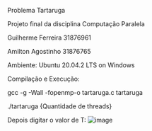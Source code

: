 Problema Tartaruga

Projeto final da disciplina Computação Paralela

Guilherme Ferreira 31876961

Amilton Agostinho 31876765

Ambiente: Ubuntu 20.04.2 LTS on Windows

Compilação e Execução:

gcc -g -Wall -fopenmp-o  tartaruga.c tartaruga

./tartaruga {Quantidade de threads}

Depois digitar o valor de T:
![image](https://user-images.githubusercontent.com/48036612/171701755-2a2b5a72-f7e1-42c8-9a71-71fa705e49db.png)


